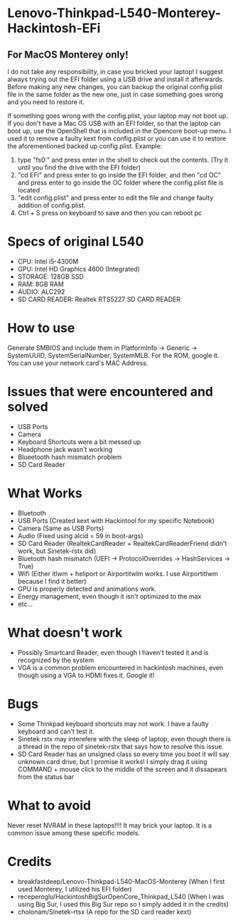 # Lenovo-Thinkpad-L540-Monterey-Hackintosh-EFi
## For MacOS Monterey only!
I do not take any responsibility, in case you bricked your laptop! I suggest always trying out the EFI folder using a USB drive and install it afterwards.
Before making any new changes, you can backup the original config.plist file in the same folder as the new one, just in case something goes wrong and you need to restore it.

If something goes wrong with the config.plist, your laptop may not boot up. If you don't have a Mac OS USB with an EFI folder, so that the laptop can boot up, 
use the OpenShell that is included in the Opencore boot-up menu. I used it to remove a faulty kext from config.plist or you can use it to restore the aforementioned backed up config.plist. Example:

1. type "fs0:" and press enter in the shell to check out the contents. (Try it until you find the drive with the EFI folder)
2. "cd EFI" and press enter to go inside the EFI folder, and then "cd OC" and press enter to go inside the OC folder where the config.plist file is located
3. "edit config.plist" and press enter to edit the file and change faulty addition of config.plist.
4. Ctrl + S press on keyboard to save and then you can reboot pc 

# Specs of original L540

  - CPU: Intel i5-4300M
  - GPU: Intel HD Graphics 4600 (Integrated)
  - STORAGE: 128GB SSD
  - RAM: 8GB RAM
  - AUDIO: ALC292
  - SD CARD READER: Realtek RTS5227 SD CARD READER

# How to use

Generate SMBIOS and include them in PlatformInfo -> Generic -> SystemUUID, SystemSerialNumber, SystemMLB.
For the ROM, google it. You can use your network card's MAC Address.

# Issues that were encountered and solved

- USB Ports 
- Camera  
- Keyboard Shortcuts were a bit messed up
- Headphone jack wasn't working 
- Blueetooth hash mismatch problem
- SD Card Reader

# What Works
- Bluetooth
- USB Ports (Created kext with Hackintool for my specific Notebook)
- Camera (Same as USB Ports)
- Audio (Fixed using alcid = 59 in boot-args)
- SD Card Reader (RealtekCardReader + RealtekCardReaderFriend didn't work, but Sinetek-rstx did)
- Bluetooth hash mismatch (UEFI -> ProtocolOverrides -> HashServices -> True)
- Wifi (Either itlwm + heliport or Airportitwlm works. I use Airportitlwm because I find it better)
- GPU is properly detected and animations work.
- Energy management, even though it isn't optimized to the max
- etc...

# What doesn't work

- Possibly Smartcard Reader, even though I haven't tested it and is recognized by the system
- VGA is a common problem encountered in hackintosh machines, even though using a VGA to HDMI fixes it. Google it!

# Bugs

- Some Thinkpad keyboard shortcuts may not work. I have a faulty keyboard and can't test it.
- Sinetek rstx may interefere with the sleep of laptop, even though there is a thread in the repo of sinetek-rstx that says how to resolve this issue.
- SD Card Reader has an unsigned class so every time you boot it will say unknown card drive, but I promise it works! I simply drag it using COMMAND + mouse click to the middle of the screen and it dissapears from the status bar

# What to avoid
Never reset NVRAM in these laptops!!!! It may brick your laptop. It is a common issue among these specific models.

# Credits
  - breakfastdeep/Lenovo-Thinkpad-L540-MacOS-Monterey (When I first used Monterey, I utilized his EFI folder) 
  - receperoglu/HackintoshBigSurOpenCore_Thinkpad_L540 (When I was using Big Sur, I used this Big Sur repo so I simply added it in the credits)
  - cholonam/Sinetek-rtsx (A repo for the SD card reader kext)
